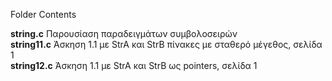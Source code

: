 Folder Contents

<b>string.c</b> Παρουσίαση παραδειγμάτων συμβολοσειρών<br>
<b>string11.c</b> Άσκηση 1.1 με StrA και StrB πίνακες με σταθερό μέγεθος, σελίδα 1<br>
<b>string12.c</b> Άσκηση 1.1 με StrA και StrB ως pointers, σελίδα 1<br>


